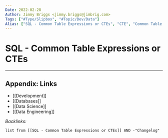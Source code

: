```yaml
---
Date: 2022-02-28
Author: Jimmy Briggs <jimmy.briggs@jimbrig.com>
Tags: ["#Type/Slipbox", "#Topic/Dev/Data"]
Alias: ["SQL - Common Table Expressions or CTEs", "CTE", "Common Table Expression"]
---
```


# SQL - Common Table Expressions or CTEs

***

## Appendix: Links

- [[Development]]
- [[Databases]]
- [[Data Science]]
- [[Data Engineering]]


*Backlinks:*

```dataview
list from [[SQL - Common Table Expressions or CTEs]] AND -"Changelog"
```